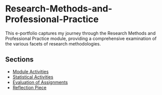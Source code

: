 # Research-Methods-and-Professional-Practice

This e-portfolio captures my journey through the Research Methods and Professional Practice module, providing a comprehensive examination of the various facets of research methodologies.

## Sections

- [Module Activities](./Module%20Activities/README.md)
- [Statistical Activities](./Statistical%20Activities/README.md)
- [Evaluation of Assignments](./Evaluation%20of%20Assignments/README.md)
- [Reflection Piece](Reflective%20Piece/README.md)



